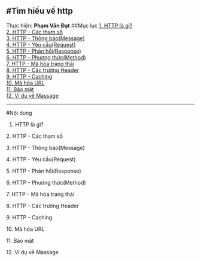 #Tìm hiểu về http
---
Thực hiện: **Phạm Văn Đạt**
##Mục lục
[1. HTTP là gì?](#1)         
[2. HTTP - Các tham số](#2)          
[3. HTTP - Thông báo(Message)](#3)             
[4. HTTP - Yêu cầu(Request)](#4)            
[5. HTTP - Phản hồi(Response)](#5)                
[6. HTTP - Phương thức(Method)](#6)           
[7. HTTP - Mã hóa trạng thái](#7)            
[8. HTTP - Các trường Header](#8)             
[9. HTTP - Caching](#9)            
[10. Mã hóa URL](#10)             
[11. Bảo mật](#11)            
[12. Ví dụ về Massage](#12)  
           
---
#Nội dung

<a name="1"></a>
1. HTTP là gì?

<a name="2"></a>
2. HTTP - Các tham số

<a name="3"></a>
3. HTTP - Thông báo(Message)

<a name="4"></a>
4. HTTP - Yêu cầu(Request)

<a name="5"></a>
5. HTTP - Phản hồi(Response)

<a name="6"></a>
6. HTTP - Phương thức(Method)

<a name="7"></a>
7. HTTP - Mã hóa trạng thái

<a name="8"></a>
8. HTTP - Các trường Header

<a name="9"></a>
9. HTTP - Caching

<a name="10"></a>
10. Mã hóa URL

<a name="11"></a>
11. Bảo mật

<a name="12"></a>
12. Ví dụ về Massage








